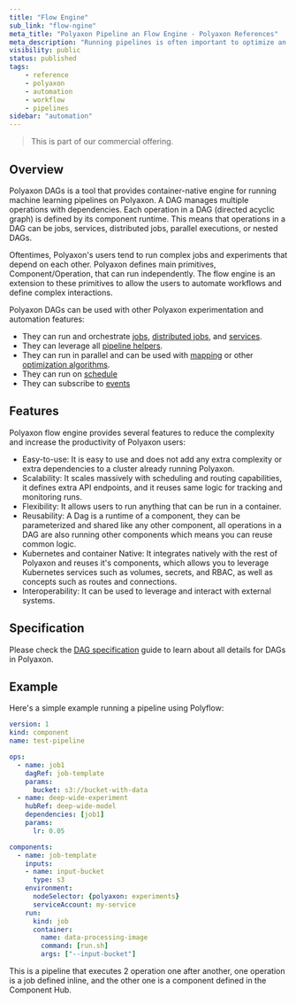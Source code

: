 ```yaml
---
title: "Flow Engine"
sub_link: "flow-ngine"
meta_title: "Polyaxon Pipeline an Flow Engine - Polyaxon References"
meta_description: "Running pipelines is often important to optimize an build strong models."
visibility: public
status: published
tags:
    - reference
    - polyaxon
    - automation
    - workflow
    - pipelines
sidebar: "automation"
---
```


<blockquote class="commercial">This is part of our commercial offering.</blockquote>

## Overview 

Polyaxon DAGs is a tool that provides container-native engine for running machine learning pipelines on Polyaxon. 
A DAG manages multiple operations with dependencies. 
Each operation in a DAG (directed acyclic graph) is defined by its component runtime.
This means that operations in a DAG can be jobs, services, distributed jobs, parallel executions, or nested DAGs.

Oftentimes, Polyaxon's users tend to run complex jobs and experiments that depend on each other. 
Polyaxon defines main primitives, Component/Operation, that can run independently. 
The flow engine is an extension to these primitives to allow the users to automate workflows and define complex interactions.

Polyaxon DAGs can be used with other Polyaxon experimentation and automation features:

 * They can run and orchestrate [jobs](/docs/experimentation/jobs/), [distributed jobs](/docs/experimentation/distributed/), and [services](/docs/experimentation/services/).
 * They can leverage all [pipeline helpers](/docs/automation/helpers/).
 * They can run in parallel and can be used with [mapping](/docs/automation/mapping/) or other [optimization algorithms](/docs/automation/optimization-engine/).
 * They can run on [schedule](/docs/automation/schedules/)
 * They can subscribe to [events](/docs/automation/events/)

## Features

Polyaxon flow engine provides several features to reduce the complexity and increase the productivity of Polyaxon users:

 * Easy-to-use: It is easy to use and does not add any extra complexity or extra dependencies to a cluster already running Polyaxon.
 * Scalability: It scales massively with scheduling and routing capabilities, it defines extra API endpoints, and it reuses same logic for tracking and monitoring runs.
 * Flexibility: It allows users to run anything that can be run in a container.
 * Reusability: A Dag is a runtime of a component, they can be parameterized and shared like any other component, all operations in a DAG are also running other components which means you can reuse common logic. 
 * Kubernetes and container Native: It integrates natively with the rest of Polyaxon and reuses it's components, which allows you to leverage Kubernetes services such as volumes, secrets, and RBAC, as well as concepts such as routes and connections.
 * Interoperability: It can be used to leverage and interact with external systems.
 
## Specification

Please check the [DAG specification](/docs/automation/flow-engine/specification/) guide to learn about all details for DAGs in Polyaxon.

## Example

Here's a simple example running a pipeline using Polyflow:

```yaml
version: 1
kind: component
name: test-pipeline

ops:
  - name: job1
    dagRef: job-template
    params:
      bucket: s3://bucket-with-data
  - name: deep-wide-experiment
    hubRef: deep-wide-model
    dependencies: [job1]
    params:
      lr: 0.05

components:
  - name: job-template
    inputs:
    - name: input-bucket
      type: s3
    environment:
      nodeSelector: {polyaxon: experiments}
      serviceAccount: my-service
    run:
      kind: job
      container:
        name: data-processing-image
        command: [run.sh]
        args: ["--input-bucket"]
```

This is a pipeline that executes 2 operation one after another, one operation is a job defined inline, and the other one is a component defined in the Component Hub.

